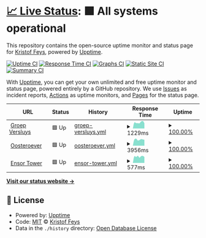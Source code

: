 # [📈 Live Status](https://kristoffeys.github.io/status-versluys): <!--live status--> **🟩 All systems operational**

This repository contains the open-source uptime monitor and status page for [Kristof Feys](https://kristoffeys.github.io/status-versluys), powered by [Upptime](https://github.com/upptime/upptime).

[![Uptime CI](https://github.com/kristoffeys/status-versluys/workflows/Uptime%20CI/badge.svg)](https://github.com/kristoffeys/status-versluys/actions?query=workflow%3A%22Uptime+CI%22)
[![Response Time CI](https://github.com/kristoffeys/status-versluys/workflows/Response%20Time%20CI/badge.svg)](https://github.com/kristoffeys/status-versluys/actions?query=workflow%3A%22Response+Time+CI%22)
[![Graphs CI](https://github.com/kristoffeys/status-versluys/workflows/Graphs%20CI/badge.svg)](https://github.com/kristoffeys/status-versluys/actions?query=workflow%3A%22Graphs+CI%22)
[![Static Site CI](https://github.com/kristoffeys/status-versluys/workflows/Static%20Site%20CI/badge.svg)](https://github.com/kristoffeys/status-versluys/actions?query=workflow%3A%22Static+Site+CI%22)
[![Summary CI](https://github.com/kristoffeys/status-versluys/workflows/Summary%20CI/badge.svg)](https://github.com/kristoffeys/status-versluys/actions?query=workflow%3A%22Summary+CI%22)

With [Upptime](https://upptime.js.org), you can get your own unlimited and free uptime monitor and status page, powered entirely by a GitHub repository. We use [Issues](https://github.com/kristoffeys/status-versluys/issues) as incident reports, [Actions](https://github.com/kristoffeys/status-versluys/actions) as uptime monitors, and [Pages](https://kristoffeys.github.io/status-versluys) for the status page.

<!--start: status pages-->
<!-- This summary is generated by Upptime (https://github.com/upptime/upptime) -->
<!-- Do not edit this manually, your changes will be overwritten -->
<!-- prettier-ignore -->
| URL | Status | History | Response Time | Uptime |
| --- | ------ | ------- | ------------- | ------ |
| <img alt="" src="https://favicons.githubusercontent.com/groepversluys.be" height="13"> [Groep Versluys](https://groepversluys.be/) | 🟩 Up | [groep-versluys.yml](https://github.com/kristoffeys/status-versluys/commits/HEAD/history/groep-versluys.yml) | <details><summary><img alt="Response time graph" src="./graphs/groep-versluys/response-time-week.png" height="20"> 1229ms</summary><br><a href="https://kristoffeys.github.io/status-versluys/history/groep-versluys"><img alt="Response time 1306" src="https://img.shields.io/endpoint?url=https%3A%2F%2Fraw.githubusercontent.com%2Fkristoffeys%2Fstatus-versluys%2FHEAD%2Fapi%2Fgroep-versluys%2Fresponse-time.json"></a><br><a href="https://kristoffeys.github.io/status-versluys/history/groep-versluys"><img alt="24-hour response time 1062" src="https://img.shields.io/endpoint?url=https%3A%2F%2Fraw.githubusercontent.com%2Fkristoffeys%2Fstatus-versluys%2FHEAD%2Fapi%2Fgroep-versluys%2Fresponse-time-day.json"></a><br><a href="https://kristoffeys.github.io/status-versluys/history/groep-versluys"><img alt="7-day response time 1229" src="https://img.shields.io/endpoint?url=https%3A%2F%2Fraw.githubusercontent.com%2Fkristoffeys%2Fstatus-versluys%2FHEAD%2Fapi%2Fgroep-versluys%2Fresponse-time-week.json"></a><br><a href="https://kristoffeys.github.io/status-versluys/history/groep-versluys"><img alt="30-day response time 1472" src="https://img.shields.io/endpoint?url=https%3A%2F%2Fraw.githubusercontent.com%2Fkristoffeys%2Fstatus-versluys%2FHEAD%2Fapi%2Fgroep-versluys%2Fresponse-time-month.json"></a><br><a href="https://kristoffeys.github.io/status-versluys/history/groep-versluys"><img alt="1-year response time 1306" src="https://img.shields.io/endpoint?url=https%3A%2F%2Fraw.githubusercontent.com%2Fkristoffeys%2Fstatus-versluys%2FHEAD%2Fapi%2Fgroep-versluys%2Fresponse-time-year.json"></a></details> | <details><summary><a href="https://kristoffeys.github.io/status-versluys/history/groep-versluys">100.00%</a></summary><a href="https://kristoffeys.github.io/status-versluys/history/groep-versluys"><img alt="All-time uptime 100.00%" src="https://img.shields.io/endpoint?url=https%3A%2F%2Fraw.githubusercontent.com%2Fkristoffeys%2Fstatus-versluys%2FHEAD%2Fapi%2Fgroep-versluys%2Fuptime.json"></a><br><a href="https://kristoffeys.github.io/status-versluys/history/groep-versluys"><img alt="24-hour uptime 100.00%" src="https://img.shields.io/endpoint?url=https%3A%2F%2Fraw.githubusercontent.com%2Fkristoffeys%2Fstatus-versluys%2FHEAD%2Fapi%2Fgroep-versluys%2Fuptime-day.json"></a><br><a href="https://kristoffeys.github.io/status-versluys/history/groep-versluys"><img alt="7-day uptime 100.00%" src="https://img.shields.io/endpoint?url=https%3A%2F%2Fraw.githubusercontent.com%2Fkristoffeys%2Fstatus-versluys%2FHEAD%2Fapi%2Fgroep-versluys%2Fuptime-week.json"></a><br><a href="https://kristoffeys.github.io/status-versluys/history/groep-versluys"><img alt="30-day uptime 100.00%" src="https://img.shields.io/endpoint?url=https%3A%2F%2Fraw.githubusercontent.com%2Fkristoffeys%2Fstatus-versluys%2FHEAD%2Fapi%2Fgroep-versluys%2Fuptime-month.json"></a><br><a href="https://kristoffeys.github.io/status-versluys/history/groep-versluys"><img alt="1-year uptime 100.00%" src="https://img.shields.io/endpoint?url=https%3A%2F%2Fraw.githubusercontent.com%2Fkristoffeys%2Fstatus-versluys%2FHEAD%2Fapi%2Fgroep-versluys%2Fuptime-year.json"></a></details>
| <img alt="" src="https://favicons.githubusercontent.com/oosteroever.be" height="13"> [Oosteroever](https://oosteroever.be/) | 🟩 Up | [oosteroever.yml](https://github.com/kristoffeys/status-versluys/commits/HEAD/history/oosteroever.yml) | <details><summary><img alt="Response time graph" src="./graphs/oosteroever/response-time-week.png" height="20"> 3956ms</summary><br><a href="https://kristoffeys.github.io/status-versluys/history/oosteroever"><img alt="Response time 3245" src="https://img.shields.io/endpoint?url=https%3A%2F%2Fraw.githubusercontent.com%2Fkristoffeys%2Fstatus-versluys%2FHEAD%2Fapi%2Foosteroever%2Fresponse-time.json"></a><br><a href="https://kristoffeys.github.io/status-versluys/history/oosteroever"><img alt="24-hour response time 3843" src="https://img.shields.io/endpoint?url=https%3A%2F%2Fraw.githubusercontent.com%2Fkristoffeys%2Fstatus-versluys%2FHEAD%2Fapi%2Foosteroever%2Fresponse-time-day.json"></a><br><a href="https://kristoffeys.github.io/status-versluys/history/oosteroever"><img alt="7-day response time 3956" src="https://img.shields.io/endpoint?url=https%3A%2F%2Fraw.githubusercontent.com%2Fkristoffeys%2Fstatus-versluys%2FHEAD%2Fapi%2Foosteroever%2Fresponse-time-week.json"></a><br><a href="https://kristoffeys.github.io/status-versluys/history/oosteroever"><img alt="30-day response time 4038" src="https://img.shields.io/endpoint?url=https%3A%2F%2Fraw.githubusercontent.com%2Fkristoffeys%2Fstatus-versluys%2FHEAD%2Fapi%2Foosteroever%2Fresponse-time-month.json"></a><br><a href="https://kristoffeys.github.io/status-versluys/history/oosteroever"><img alt="1-year response time 3245" src="https://img.shields.io/endpoint?url=https%3A%2F%2Fraw.githubusercontent.com%2Fkristoffeys%2Fstatus-versluys%2FHEAD%2Fapi%2Foosteroever%2Fresponse-time-year.json"></a></details> | <details><summary><a href="https://kristoffeys.github.io/status-versluys/history/oosteroever">100.00%</a></summary><a href="https://kristoffeys.github.io/status-versluys/history/oosteroever"><img alt="All-time uptime 99.64%" src="https://img.shields.io/endpoint?url=https%3A%2F%2Fraw.githubusercontent.com%2Fkristoffeys%2Fstatus-versluys%2FHEAD%2Fapi%2Foosteroever%2Fuptime.json"></a><br><a href="https://kristoffeys.github.io/status-versluys/history/oosteroever"><img alt="24-hour uptime 100.00%" src="https://img.shields.io/endpoint?url=https%3A%2F%2Fraw.githubusercontent.com%2Fkristoffeys%2Fstatus-versluys%2FHEAD%2Fapi%2Foosteroever%2Fuptime-day.json"></a><br><a href="https://kristoffeys.github.io/status-versluys/history/oosteroever"><img alt="7-day uptime 100.00%" src="https://img.shields.io/endpoint?url=https%3A%2F%2Fraw.githubusercontent.com%2Fkristoffeys%2Fstatus-versluys%2FHEAD%2Fapi%2Foosteroever%2Fuptime-week.json"></a><br><a href="https://kristoffeys.github.io/status-versluys/history/oosteroever"><img alt="30-day uptime 99.88%" src="https://img.shields.io/endpoint?url=https%3A%2F%2Fraw.githubusercontent.com%2Fkristoffeys%2Fstatus-versluys%2FHEAD%2Fapi%2Foosteroever%2Fuptime-month.json"></a><br><a href="https://kristoffeys.github.io/status-versluys/history/oosteroever"><img alt="1-year uptime 99.64%" src="https://img.shields.io/endpoint?url=https%3A%2F%2Fraw.githubusercontent.com%2Fkristoffeys%2Fstatus-versluys%2FHEAD%2Fapi%2Foosteroever%2Fuptime-year.json"></a></details>
| <img alt="" src="https://favicons.githubusercontent.com/www.ensortower.be" height="13"> [Ensor Tower](https://www.ensortower.be/.well-known/test.html) | 🟩 Up | [ensor-tower.yml](https://github.com/kristoffeys/status-versluys/commits/HEAD/history/ensor-tower.yml) | <details><summary><img alt="Response time graph" src="./graphs/ensor-tower/response-time-week.png" height="20"> 577ms</summary><br><a href="https://kristoffeys.github.io/status-versluys/history/ensor-tower"><img alt="Response time 634" src="https://img.shields.io/endpoint?url=https%3A%2F%2Fraw.githubusercontent.com%2Fkristoffeys%2Fstatus-versluys%2FHEAD%2Fapi%2Fensor-tower%2Fresponse-time.json"></a><br><a href="https://kristoffeys.github.io/status-versluys/history/ensor-tower"><img alt="24-hour response time 535" src="https://img.shields.io/endpoint?url=https%3A%2F%2Fraw.githubusercontent.com%2Fkristoffeys%2Fstatus-versluys%2FHEAD%2Fapi%2Fensor-tower%2Fresponse-time-day.json"></a><br><a href="https://kristoffeys.github.io/status-versluys/history/ensor-tower"><img alt="7-day response time 577" src="https://img.shields.io/endpoint?url=https%3A%2F%2Fraw.githubusercontent.com%2Fkristoffeys%2Fstatus-versluys%2FHEAD%2Fapi%2Fensor-tower%2Fresponse-time-week.json"></a><br><a href="https://kristoffeys.github.io/status-versluys/history/ensor-tower"><img alt="30-day response time 652" src="https://img.shields.io/endpoint?url=https%3A%2F%2Fraw.githubusercontent.com%2Fkristoffeys%2Fstatus-versluys%2FHEAD%2Fapi%2Fensor-tower%2Fresponse-time-month.json"></a><br><a href="https://kristoffeys.github.io/status-versluys/history/ensor-tower"><img alt="1-year response time 634" src="https://img.shields.io/endpoint?url=https%3A%2F%2Fraw.githubusercontent.com%2Fkristoffeys%2Fstatus-versluys%2FHEAD%2Fapi%2Fensor-tower%2Fresponse-time-year.json"></a></details> | <details><summary><a href="https://kristoffeys.github.io/status-versluys/history/ensor-tower">100.00%</a></summary><a href="https://kristoffeys.github.io/status-versluys/history/ensor-tower"><img alt="All-time uptime 100.00%" src="https://img.shields.io/endpoint?url=https%3A%2F%2Fraw.githubusercontent.com%2Fkristoffeys%2Fstatus-versluys%2FHEAD%2Fapi%2Fensor-tower%2Fuptime.json"></a><br><a href="https://kristoffeys.github.io/status-versluys/history/ensor-tower"><img alt="24-hour uptime 100.00%" src="https://img.shields.io/endpoint?url=https%3A%2F%2Fraw.githubusercontent.com%2Fkristoffeys%2Fstatus-versluys%2FHEAD%2Fapi%2Fensor-tower%2Fuptime-day.json"></a><br><a href="https://kristoffeys.github.io/status-versluys/history/ensor-tower"><img alt="7-day uptime 100.00%" src="https://img.shields.io/endpoint?url=https%3A%2F%2Fraw.githubusercontent.com%2Fkristoffeys%2Fstatus-versluys%2FHEAD%2Fapi%2Fensor-tower%2Fuptime-week.json"></a><br><a href="https://kristoffeys.github.io/status-versluys/history/ensor-tower"><img alt="30-day uptime 100.00%" src="https://img.shields.io/endpoint?url=https%3A%2F%2Fraw.githubusercontent.com%2Fkristoffeys%2Fstatus-versluys%2FHEAD%2Fapi%2Fensor-tower%2Fuptime-month.json"></a><br><a href="https://kristoffeys.github.io/status-versluys/history/ensor-tower"><img alt="1-year uptime 100.00%" src="https://img.shields.io/endpoint?url=https%3A%2F%2Fraw.githubusercontent.com%2Fkristoffeys%2Fstatus-versluys%2FHEAD%2Fapi%2Fensor-tower%2Fuptime-year.json"></a></details>

<!--end: status pages-->

[**Visit our status website →**](https://kristoffeys.github.io/status-versluys)

## 📄 License

- Powered by: [Upptime](https://github.com/upptime/upptime)
- Code: [MIT](./LICENSE) © [Kristof Feys](https://kristoffeys.github.io/status-versluys)
- Data in the `./history` directory: [Open Database License](https://opendatacommons.org/licenses/odbl/1-0/)
